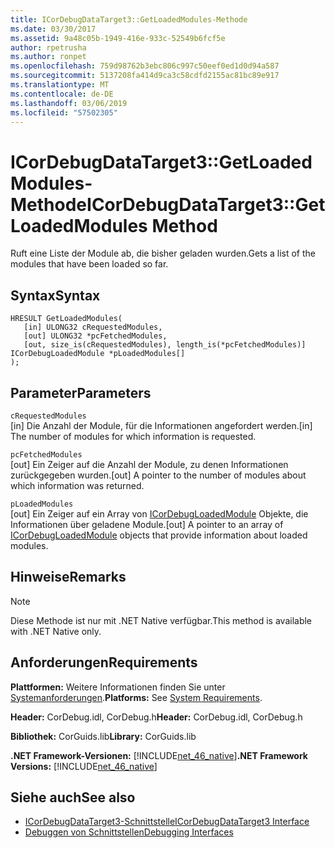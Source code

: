 ```yaml
---
title: ICorDebugDataTarget3::GetLoadedModules-Methode
ms.date: 03/30/2017
ms.assetid: 9a48c05b-1949-416e-933c-52549b6fcf5e
author: rpetrusha
ms.author: ronpet
ms.openlocfilehash: 759d98762b3ebc806c997c50eef0ed1d0d94a587
ms.sourcegitcommit: 5137208fa414d9ca3c58cdfd2155ac81bc89e917
ms.translationtype: MT
ms.contentlocale: de-DE
ms.lasthandoff: 03/06/2019
ms.locfileid: "57502305"
---
```

# <a name="icordebugdatatarget3getloadedmodules-method"></a><span data-ttu-id="4aeff-102">ICorDebugDataTarget3::GetLoadedModules-Methode</span><span class="sxs-lookup"><span data-stu-id="4aeff-102">ICorDebugDataTarget3::GetLoadedModules Method</span></span>
<span data-ttu-id="4aeff-103">Ruft eine Liste der Module ab, die bisher geladen wurden.</span><span class="sxs-lookup"><span data-stu-id="4aeff-103">Gets a list of the modules that have been loaded so far.</span></span>  
  
## <a name="syntax"></a><span data-ttu-id="4aeff-104">Syntax</span><span class="sxs-lookup"><span data-stu-id="4aeff-104">Syntax</span></span>  
  
```  
HRESULT GetLoadedModules(  
   [in] ULONG32 cRequestedModules,  
   [out] ULONG32 *pcFetchedModules,  
   [out, size_is(cRequestedModules), length_is(*pcFetchedModules)] ICorDebugLoadedModule *pLoadedModules[]  
);  
```  
  
## <a name="parameters"></a><span data-ttu-id="4aeff-105">Parameter</span><span class="sxs-lookup"><span data-stu-id="4aeff-105">Parameters</span></span>  
 `cRequestedModules`  
 <span data-ttu-id="4aeff-106">[in] Die Anzahl der Module, für die Informationen angefordert werden.</span><span class="sxs-lookup"><span data-stu-id="4aeff-106">[in] The number of modules for which information is requested.</span></span>  
  
 `pcFetchedModules`  
 <span data-ttu-id="4aeff-107">[out] Ein Zeiger auf die Anzahl der Module, zu denen Informationen zurückgegeben wurden.</span><span class="sxs-lookup"><span data-stu-id="4aeff-107">[out] A pointer to the number of modules about which information was returned.</span></span>  
  
 `pLoadedModules`  
 <span data-ttu-id="4aeff-108">[out] Ein Zeiger auf ein Array von [ICorDebugLoadedModule](../../../../docs/framework/unmanaged-api/debugging/icordebugloadedmodule-interface.md) Objekte, die Informationen über geladene Module.</span><span class="sxs-lookup"><span data-stu-id="4aeff-108">[out] A pointer to an array of [ICorDebugLoadedModule](../../../../docs/framework/unmanaged-api/debugging/icordebugloadedmodule-interface.md) objects that provide information about loaded modules.</span></span>  
  
## <a name="remarks"></a><span data-ttu-id="4aeff-109">Hinweise</span><span class="sxs-lookup"><span data-stu-id="4aeff-109">Remarks</span></span>  
  
> [!NOTE]
>  <span data-ttu-id="4aeff-110">Diese Methode ist nur mit .NET Native verfügbar.</span><span class="sxs-lookup"><span data-stu-id="4aeff-110">This method is available with .NET Native only.</span></span>  
  
## <a name="requirements"></a><span data-ttu-id="4aeff-111">Anforderungen</span><span class="sxs-lookup"><span data-stu-id="4aeff-111">Requirements</span></span>  
 <span data-ttu-id="4aeff-112">**Plattformen:** Weitere Informationen finden Sie unter [Systemanforderungen](../../../../docs/framework/get-started/system-requirements.md).</span><span class="sxs-lookup"><span data-stu-id="4aeff-112">**Platforms:** See [System Requirements](../../../../docs/framework/get-started/system-requirements.md).</span></span>  
  
 <span data-ttu-id="4aeff-113">**Header:** CorDebug.idl, CorDebug.h</span><span class="sxs-lookup"><span data-stu-id="4aeff-113">**Header:** CorDebug.idl, CorDebug.h</span></span>  
  
 <span data-ttu-id="4aeff-114">**Bibliothek:** CorGuids.lib</span><span class="sxs-lookup"><span data-stu-id="4aeff-114">**Library:** CorGuids.lib</span></span>  
  
 <span data-ttu-id="4aeff-115">**.NET Framework-Versionen:** [!INCLUDE[net_46_native](../../../../includes/net-46-native-md.md)]</span><span class="sxs-lookup"><span data-stu-id="4aeff-115">**.NET Framework Versions:** [!INCLUDE[net_46_native](../../../../includes/net-46-native-md.md)]</span></span>  
  
## <a name="see-also"></a><span data-ttu-id="4aeff-116">Siehe auch</span><span class="sxs-lookup"><span data-stu-id="4aeff-116">See also</span></span>
- [<span data-ttu-id="4aeff-117">ICorDebugDataTarget3-Schnittstelle</span><span class="sxs-lookup"><span data-stu-id="4aeff-117">ICorDebugDataTarget3 Interface</span></span>](../../../../docs/framework/unmanaged-api/debugging/icordebugdatatarget3-interface.md)
- [<span data-ttu-id="4aeff-118">Debuggen von Schnittstellen</span><span class="sxs-lookup"><span data-stu-id="4aeff-118">Debugging Interfaces</span></span>](../../../../docs/framework/unmanaged-api/debugging/debugging-interfaces.md)
